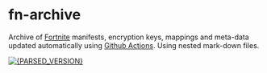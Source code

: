 # fn-archive

Archive of [Fortnite](https://www.epicgames.com/fortnite/en-US/home) manifests, encryption keys, mappings and meta-data updated automatically using [Github Actions](https://docs.github.com/en/actions). Using nested mark-down files.

[![{PARSED_VERSION}](https://github.com/Tectors/Archive/blob/master/.github/source/dependents/gen.{PARSED_VERSION}.svg)](https://github.com/Tectors/Archive/blob/master/tree/{PARSED_VERSION}.md)
